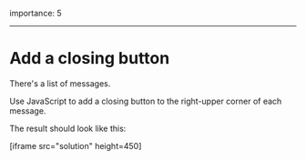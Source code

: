 importance: 5

---

# Add a closing button

There's a list of messages.

Use JavaScript to add a closing button to the right-upper corner of each message.

The result should look like this:

[iframe src="solution" height=450]
